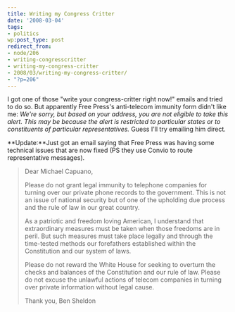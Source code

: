 ```yaml
---
title: Writing my Congress Critter
date: '2008-03-04'
tags:
- politics
wp:post_type: post
redirect_from:
- node/206
- writing-congresscritter
- writing-my-congress-critter
- 2008/03/writing-my-congress-critter/
- "?p=206"
---
```


I got one of those "write your congress-critter right now!" emails and tried to do so. But apparently Free Press's anti-telecom immunity form didn't like me: _We're sorry, but based on your address, you are not eligible to take this alert. This may be because the alert is restricted to particular states or to constituents of particular representatives._ Guess I'll try emailing him direct.

**Update:**Just got an email saying that Free Press was having some technical issues that are now fixed (PS they use Convio to route representative messages).

> Dear Michael Capuano,
>
> Please do not grant legal immunity to telephone companies for turning over our private phone records to the government. This is not an issue of national security but of one of the upholding due process and the rule of law in our great country.
>
> As a patriotic and freedom loving American, I understand that extraordinary measures must be taken when those freedoms are in peril. But such measures must take place legally and through the time-tested methods our forefathers established within the Constitution and our system of laws.
>
> Please do not reward the White House for seeking to overturn the checks and balances of the Constitution and our rule of law. Please do not excuse the unlawful actions of telecom companies in turning over private information without legal cause.
>
> Thank you,
Ben Sheldon
